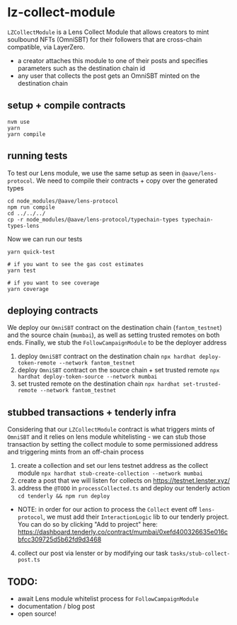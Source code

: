 # lz-collect-module

`LZCollectModule` is a Lens Collect Module that allows creators to mint soulbound NFTs (OmniSBT) for their followers that are cross-chain compatible, via LayerZero.
- a creator attaches this module to one of their posts and specifies parameters such as the destination chain id
- any user that collects the post gets an OmniSBT minted on the destination chain

## setup + compile contracts
```
nvm use
yarn
yarn compile
```

## running tests
To test our Lens module, we use the same setup as seen in `@aave/lens-protocol`. We need to compile their contracts + copy over the generated types
```
cd node_modules/@aave/lens-protocol
npm run compile
cd ../../../
cp -r node_modules/@aave/lens-protocol/typechain-types typechain-types-lens
```

Now we can run our tests
```
yarn quick-test

# if you want to see the gas cost estimates
yarn test

# if you want to see coverage
yarn coverage
```

## deploying contracts
We deploy our `OmniSBT` contract on the destination chain (`fantom_testnet`) and the source chain (`mumbai`), as well as setting trusted remotes on both ends. Finally, we stub the `FollowCampaignModule` to be the deployer address

1. deploy `OmniSBT` contract on the destination chain `npx hardhat deploy-token-remote --network fantom_testnet`
2. deploy `OmniSBT` contract on the source chain + set trusted remote `npx hardhat deploy-token-source --network mumbai`
3. set trusted remote on the destination chain `npx hardhat set-trusted-remote --network fantom_testnet`

## stubbed transactions + tenderly infra
Considering that our `LZCollectModule` contract is what triggers mints of `OmniSBT` and it relies on lens module whitelisting - we can stub those transaction by setting the collect module to some permissioned address and triggering mints from an off-chain process

1. create a collection and set our lens testnet address as the collect module `npx hardhat stub-create-collection --network mumbai`
2. create a post that we will listen for collects on https://testnet.lenster.xyz/
3. address the `@TODO` in `processCollected.ts` and deploy our tenderly action `cd tenderly && npm run deploy`
  - NOTE: in order for our action to process the `Collect` event off `lens-protocol`, we must add their `InteractionLogic` lib to our tenderly project. You can do so by clicking "Add to project" here: https://dashboard.tenderly.co/contract/mumbai/0xefd400326635e016cbfcc309725d5b62fd9d3468
4. collect our post via lenster or by modifying our task `tasks/stub-collect-post.ts`

## TODO:
- await Lens module whitelist process for `FollowCampaignModule`
- documentation / blog post
- open source!
